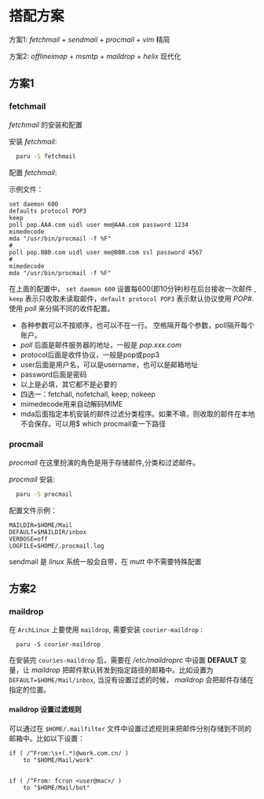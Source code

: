 # 搭配方案

方案1: *fetchmail* + *sendmail* + *procmail* + *vim* 精简

方案2: *offlineimap* + *msmtp* + *maildrop* + *helix*  现代化

## 方案1

### fetchmail

*fetchmail* 的安装和配置

安装 *fetchmail*:

```bash
  paru -S fetchmail
```

配置 *fetchmail*:

示例文件：

```
set daemon 600
defaults protocol POP3
keep
poll pop.AAA.com uidl user me@AAA.com password 1234 
mimedecode
mda "/usr/bin/procmail -f %F" 
#
poll pop.BBB.com uidl user me@BBB.com ssl password 4567
#    
mimedecode
mda "/usr/bin/procmail -f %F" 
```

在上面的配置中， `set daemon 600` 设置每600(即10分钟)秒在后台接收一次邮件 , `keep` 表示只收取未读取邮件，`default protocol POP3` 表示默认协议使用 *POP#*.
使用 *poll* 来分隔不同的收件配置。

   
- 各种参数可以不按顺序，也可以不在一行。 空格隔开每个参数，poll隔开每个账户。
- *poll* 后面是邮件服务器的地址，一般是 *pop.xxx.com*
- protocol后面是收件协议，一般是pop或pop3
- user后面是用户名，可以是username，也可以是邮箱地址
- password后面是密码
- 以上是必填，其它都不是必要的
- 四选一：fetchall, nofetchall, keep, nokeep
- mimedecode用来自动解码MIME
- mda后面指定本机安装的邮件过滤分类程序。如果不填，则收取的邮件在本地不会保存。可以用$ which procmail查一下路径 
  
### procmail

*procmail* 在这里扮演的角色是用于存储邮件,分类和过滤邮件。

*procmail* 安装:

```bash
  paru -S procmail
```
 
配置文件示例：

```
MAILDIR=$HOME/Mail
DEFAULT=$MAILDIR/inbox
VERBOSE=off
LOGFILE=$HOME/.procmail.log
```

sendmail 是 *linux* 系统一般会自带，在 *mutt* 中不需要特殊配置  

## 方案2

### maildrop


在 `ArchLinux` 上要使用 `maildrop`, 需要安装 `courier-maildrop` :

```
  paru -S courier-maildrop
```

在安装完 `couries-maildrop` 后，需要在 */etc/maildroprc* 中设置 **DEFAULT** 变量，让 *maildrop* 把邮件默认转发到指定路径的邮箱中。比如设置为 `DEFAULT=$HOME/Mail/inbox`, 当没有设置过滤的时候， *maildrop* 会把邮件存储在指定的位置。

#### maildrop 设置过滤规则

可以通过在 `$HOME/.mailfilter` 文件中设置过滤规则来把邮件分别存储到不同的邮箱中。比如以下设置：

```
if ( /^From:\s+(.*)@work.com.cn/ ) 
	to "$HOME/Mail/work"


if ( /^From: fcron <user@mac>/ ) 
	to "$HOME/Mail/bot"
```

